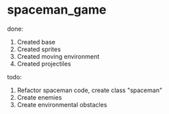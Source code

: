 # spaceman_game

done:
1. Created base
2. Created sprites
3. Created moving environment
4. Created projectiles

todo:
1. Refactor spaceman code, create class "spaceman"
2. Create enemies
3. Create environmental obstacles
